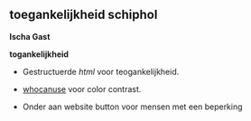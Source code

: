 <h2 id="28-mar">toegankelijkheid schiphol</h2>

**Ischa Gast**

**togankelijkheid**

- Gestructuerde *html* voor teogankelijkheid.
- [whocanuse](https://www.whocanuse.com/) voor color contrast.

- Onder aan website button voor mensen met een beperking

